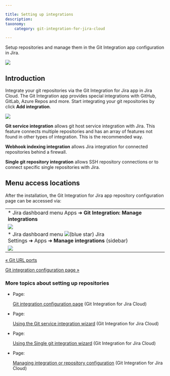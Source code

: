 ```yaml
---

title: Setting up integrations
description:
taxonomy:
    category: git-integration-for-jira-cloud

---
```

Setup repositories and manage them in the Git Integration app configuration in Jira.

![](https://bigbrassband.atlassian.net/wiki/download/attachments/1923023982/gitcloud-managed-ui-integrations-page.png?version=1&modificationDate=1647843315863&cacheVersion=1&api=v2)

## Introduction

Integrate your git repositories via the Git Integration for Jira app in Jira Cloud. The Git Integration app provides special integrations with GitHub, GitLab, Azure Repos and more. Start integrating your git repositories by click **Add integration**.

![](https://bigbrassband.atlassian.net/wiki/download/attachments/1923023982/gitcloud-managed-ui-add-integration-page.png?version=1&modificationDate=1647937317336&cacheVersion=1&api=v2)

**Git service integration** allows git host service integration with Jira. This feature connects multiple repositories and has an array of features not found in other types of integration. This is the recommended way.

**Webhook indexing integration** allows Jira integration for connected repositories behind a firewall.

**Single git repository integration** allows SSH repository connections or to connect specific single repositories with Jira.

## Menu access locations

After the installation, the Git Integration for Jira app repository configuration page can be accessed via:

|     |
| --- |
| *   Jira dashboard menu Apps ➜ **Git Integration: Manage integrations** |
| ![](https://bigbrassband.atlassian.net/wiki/download/thumbnails/1923023982/gitcloud-managed-ui-menu-access.png?version=1&modificationDate=1647843557648&cacheVersion=1&api=v2&width=340&height=448) |
| *   Jira dashboard menu ![(blue star)](/wiki/s/-1639011364/6452/8b4898d3c114827e64ec143b4fa79bb76a6cfa5b/_/images/icons/emoticons/star_blue.png) Jira Settings ➜ Apps ➜ **Manage integrations** (sidebar) |
| ![](https://bigbrassband.atlassian.net/wiki/download/attachments/1923023982/gitcloud-managed-ui-system-apps-access.png?version=1&modificationDate=1647844058298&cacheVersion=1&api=v2) |

[« Git URL ports](/wiki/spaces/GITCLOUD/pages/1937965122/Git+URL+Ports)

[Git integration configuration page »](/wiki/spaces/GITCLOUD/pages/1923024023/Git+integration+configuration+page)

### More topics about setting up repositories

*   Page:

    [Git integration configuration page](/wiki/spaces/GITCLOUD/pages/1923024023/Git+integration+configuration+page) (Git Integration for Jira Cloud)

*   Page:

    [Using the Git service integration wizard](/wiki/spaces/GITCLOUD/pages/1923024112/Using+the+Git+service+integration+wizard) (Git Integration for Jira Cloud)

*   Page:

    [Using the Single git integration wizard](/wiki/spaces/GITCLOUD/pages/1923024154/Using+the+Single+git+integration+wizard) (Git Integration for Jira Cloud)

*   Page:

    [Managing integration or repository configuration](/wiki/spaces/GITCLOUD/pages/1923024455/Managing+integration+or+repository+configuration) (Git Integration for Jira Cloud)